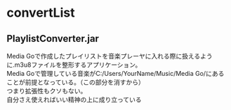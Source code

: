 # convertList
## PlaylistConverter.jar
Media Goで作成したプレイリストを音楽プレーヤに入れる際に扱えるように.m3u8ファイルを整形するアプリケーション。  
Media Goで管理している音楽がC:/Users/YourName/Music/Media Go/にあることが前提となっている。（この部分を消すから）  
つまり拡張性もクソもない。  
自分さえ使えればいい精神の上に成り立っている
